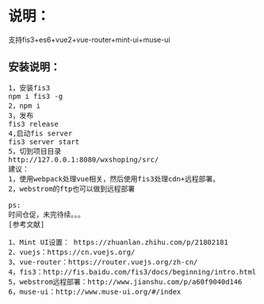 # 说明：
支持fis3+es6+vue2+vue-router+mint-ui+muse-ui
## 安装说明：
<pre>
1，安装fis3
npm i fis3 -g
2，npm i
3，发布
fis3 release
4,启动fis server
fis3 server start
5，切到项目目录
http://127.0.0.1:8080/wxshoping/src/
建议：
1，使用webpack处理vue相关，然后使用fis3处理cdn+远程部署。
2，webstrom的ftp也可以做到远程部署

ps:
时间仓促，未完待续。。。
[参考文献]

1、Mint UI设置： https://zhuanlan.zhihu.com/p/21802181
2、vuejs：https://cn.vuejs.org/
3、vue-router：https://router.vuejs.org/zh-cn/
4，fis3：http://fis.baidu.com/fis3/docs/beginning/intro.html
5，webstrom远程部署：http://www.jianshu.com/p/a60f9040d146
6，muse-ui：http://www.muse-ui.org/#/index
</pre>